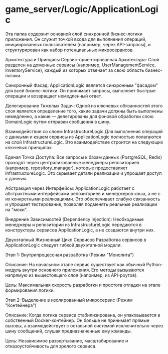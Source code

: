 # game_server/Logic/ApplicationLogic

Эта папка содержит основной слой синхронной бизнес-логики приложения. Он служит точкой входа для выполнения операций, инициированных пользователем (например, через API-запросы), и структурирован как набор потенциальных микросервисов.

Архитектура и Принципы
Сервис-ориентированная Архитектура: Слой разделен на доменные сервисы (например, UserManagementService, InventoryService), каждый из которых отвечает за свою область бизнес-логики.

Синхронный Фасад: ApplicationLogic является синхронным "фасадом" для всей бизнес-логики. Он принимает запросы, выполняет быстрые операции и возвращает немедленный ответ.

Делегирование Тяжелых Задач: Одной из ключевых обязанностей этого слоя является определение того, какие задачи должны быть выполнены немедленно, а какие — делегированы для фоновой обработки слою DomainLogic путем отправки сообщения в шину.

Взаимодействие со слоем InfrastructureLogic
Для выполнения операций с данными и кэшем сервисы из ApplicationLogic полностью полагаются на слой InfrastructureLogic. Это взаимодействие строится на следующих ключевых принципах:

Единая Точка Доступа: Все запросы к базам данных (PostgreSQL, Redis) проходят через централизованные менеджеры репозиториев (например, repository_manager), которые предоставляет InfrastructureLogic. Это скрывает детали реализации и упрощает доступ к данным.

Абстракция через Интерфейсы: ApplicationLogic работает с абстрактными интерфейсами репозиториев и менеджеров кэша, а не с их конкретными реализациями. Это обеспечивает слабую связанность и упрощает тестирование, позволяя подменять реальные реализации на "моки".

Внедрение Зависимостей (Dependency Injection): Необходимые менеджеры и репозитории из InfrastructureLogic передаются в конструкторы сервисов ApplicationLogic, а не создаются внутри них.

Двухэтапный Жизненный Цикл Сервисов
Разработка сервисов в ApplicationLogic следует гибкой двухэтапной модели:

Этап 1: Внутрипроцессная разработка (Режим "Монолита")

Описание: На начальном этапе сервис существует как обычный Python-модуль внутри основного приложения. Его методы вызываются напрямую из вышестоящего слоя (например, из API-роутов).

Цель: Максимальная скорость разработки и простота отладки на этапе формирования логики.

Этап 2: Выделение в изолированный микросервис (Режим "Контейнера")

Описание: Когда логика сервиса стабилизирована, он упаковывается в собственный Docker-контейнер. Он больше не принимает прямые вызовы, а взаимодействует с остальной системой исключительно через шину сообщений, слушая предназначенные ему команды.

Цель: Независимое развертывание, масштабирование и отказоустойчивость для зрелого сервиса.
